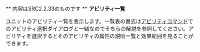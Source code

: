 ** 内容はSRC2.2.33のものです **
**アビリティ一覧**

ユニットのアビリティ一覧を表示します。一覧表の書式は[アビリティコマンド](アビリティ.md)でのアビリティ選択ダイアログと一緒なのでそちらの解説を参照してください。アビリティを選択するとそのアビリティの属性の説明一覧と効果範囲を見ることができます。
